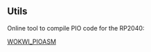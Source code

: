 

## Utils

Online tool to compile PIO code for the RP2040:

[WOKWI_PIOASM](https://wokwi.com/tools/pioasm)

